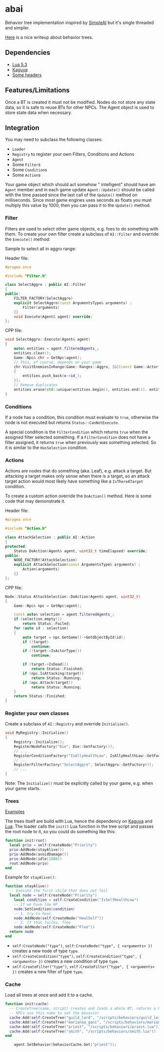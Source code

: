 # abai

Behavior tree implementation inspired by [SimpleAI](https://github.com/mgerhardy/simpleai)
but it's single threaded and simpler.

[Here](https://outforafight.wordpress.com/2014/07/15/behaviour-behavior-trees-for-ai-dudes-part-1/)
is a nice writeup about behavior trees.

## Dependencies

* [Lua 5.3](https://www.lua.org/)
* [Kaguya](https://github.com/satoren/kaguya)
* [Some headers](../Include/sa)

## Features/Limitations

Once a BT is created it must not be modified. Nodes do not store any state
data, so it is safe to reuse BTs for other NPCs. The Agent object is used
to store state data when necessary.

## Integration

You may need to subclass the following classes:

* `Loader`
* `Registry` to register your own Filters, Conditions and Actions
* `Agent`
* Some `Filter`s
* Some `Condition`s
* Some `Action`s

Your game object which should act somehow " intelligent" should have am `Agent`
member and in each game update `Agent::Update()` should be called with the time
passed since the last call of the `Update()` method on milliseconds. Since most
game engines uses seconds as floats you must multiply this value by 1000, then
you can pass it to the `Update()` method.

### Filter

Filters are used to select other game objects, e.g. foes to do something with
them. To create your own filter create a subclass of `AI::Filter` and override
the `Execute()` method:

Sample to select all in aggro range:

Header file:

~~~cpp
#pragma once

#include "Filter.h"

class SelectAggro : public AI::Filter
{
public:
    FILTER_FACTORY(SelectAggro)
    explicit SelectAggro(const ArgumentsType& arguments) :
        Filter(arguments)
    {}
    void Execute(Agent& agent) override;
};
~~~

CPP file:

~~~cpp
void SelectAggro::Execute(Agent& agent)
{
    auto& entities = agent.filteredAgents_;
    entities.clear();
    Game::Npc& chr = GetNpc(agent);
    // This, of course, depends on your game
    chr.VisitEnemiesInRange(Game::Ranges::Aggro, [&](const Game::Actor* o)
    {
        entities.push_back(o->id_);
    });
    // Remove duplicates
    entities.erase(std::unique(entities.begin(), entities.end()), entities.end());
}
~~~

### Conditions

If a node has a condition, this condition must evaluate to `true`, otherwise the
node is not executed but returns `Status::CanNotExecute`.

A special condition is the `FilterCondition` which returns `true` when the assigned
filter selected something. If a `FilterCondition` does not have a filter assigned,
it returns `true` when previously was something selected. So it is similar to the
`HasSelection` condition.

### Actions

Actions are nodes that do something (aka. Leaf), e.g. attack a target. But attacking
a target makes only sense when there is a target, so an attack target action would
most likely have something like a `IsThereATarget` condition.

To create a custom action override the `DoAction()` method. Here is some code that
may demonstrate it.

Header file:

~~~cpp
#pragma once

#include "Action.h"

class AttackSelection : public AI::Action
{
protected:
    Status DoAction(Agent& agent, uint32_t timeElapsed) override;
public:
    NODE_FACTORY(AttackSelection)
    explicit AttackSelection(const ArgumentsType& arguments) :
        Action(arguments)
    {}
};
~~~

CPP file:

~~~cpp
Node::Status AttackSelection::DoAction(Agent& agent, uint32_t)
{
    Game::Npc& npc = GetNpc(agent);

    const auto& selection = agent.filteredAgents_;
    if (selection.empty())
        return Status::Failed;
    for (auto id : selection)
    {
        auto target = npc.GetGame()->GetObjectById(id);
        if (!target)
            continue;
        if (!target->IsActorType())
            continue;

        if (target->IsDead())
            return Status::Finished;
        if (npc.IsAttacking(target))
            return Status::Running;
        if (npc.Attack(target))
            return Status::Running;
    }
    return Status::Finished;
}
~~~

### Register your own classes

Create a subclass of `AI::Registry` and override `Initialize()`.

~~~cpp
void MyRegistry::Initialize()
{
    Registry::Initialize();
    RegisterNodeFactory("Die", Die::GetFactory());
    // ...
    RegisterConditionFactory("IsAllyHealthLow", IsAllyHealthLow::GetFactory());
    // ...
    RegisterFilterFactory("SelectAggro", SelectAggro::GetFactory());
    // ...
}
~~~

Note: The `Initialize()` must be explicitly called by your game, e.g. when your
game starts.

### Trees

[Examples](../Bin/data/scripts/behaviors)

The trees itself are build with Lua, hence the dependency on [Kaguya](https://github.com/satoren/kaguya)
and [Lua](https://www.lua.org/). The loader calls the `init()` Lua function in
the tree script and passes the root node to it, so you could do something like this:

~~~lua
function init(root)
  local prio = self:CreateNode("Priority")
  prio:AddNode(stayAlive())
  prio:AddNode(avoidDamage())
  prio:AddNode(idle(1000))
  root:AddNode(prio)
end
~~~

Example for `stayAlive()`:

~~~lua
function stayAlive()
  -- Execute the first child that does not fail
  local node = self:CreateNode("Priority")
    local condition = self:CreateCondition("IsSelfHealthLow")
    -- If we have low HP
    node:SetCondition(condition)
    -- 1. try to heal
    node:AddNode(self:CreateNode("HealSelf"))
    -- 2. If that failes, flee
    node:AddNode(self:CreateNode("Flee"))
  return node
end
~~~

* `self:CreateNode("type")`, `self:CreateNode("type", { <arguments> })` creates a new node of type `type`.
* `self:CreateCondition("type")`, `self:CreateCondition("type", { <arguments> })` creates a new condition of type `type`.
* `self:CreateFilter("type")`, `self:CreateFilter("type", { <arguments> })` creates a new filter of type `type`.

### Cache

Load all trees at once and add it to a cache.

~~~lua
function init(cache)
  -- CreateTree(name, script) creates and loads a whole BT, returns a Root node
  -- NPCs use this name to set the bevavior
  cache:Add(self:CreateTree("guild_lord", "/scripts/behaviors/guild_lord.lua"))
  cache:Add(self:CreateTree("marianna_gani", "/scripts/behaviors/marianna_gani.lua"))
  cache:Add(self:CreateTree("priest", "/scripts/behaviors/priest.lua"))
  cache:Add(self:CreateTree("smith", "/scripts/behaviors/smith.lua"))
end
~~~

~~~cpp
    agent.SetBehavior(behaviorCache.Get("priest"));
~~~
